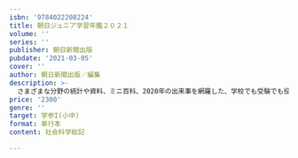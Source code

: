```yaml
---
isbn: '9784022208224'
title: 朝日ジュニア学習年鑑２０２１
volume: ''
series: ''
publisher: 朝日新聞出版
pubdate: '2021-03-05'
cover: ''
author: 朝日新聞出版／編集
description: >-
  さまざまな分野の統計や資料、ミニ百科、2020年の出来事を網羅した、学校でも受験でも役立つ子ども向け年鑑。調べ学習を助ける一冊として長年多くの学校関係者から支持されている。人口、産業、貿易、交通などの全国データ、都道府県ごとの自然、産業、特産品、世界の国々の基本データを掲載。新型コロナをめぐる動きも手厚く解説。
price: '2300'
genre: ''
target: 学参I(小中)
format: 単行本
content: 社会科学総記

---
```


